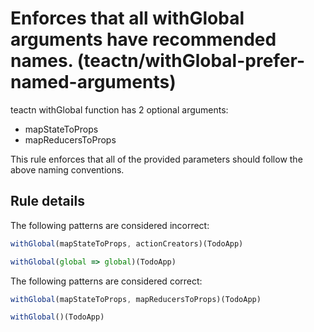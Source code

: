 #  Enforces that all withGlobal arguments have recommended names. (teactn/withGlobal-prefer-named-arguments)

teactn withGlobal function has 2 optional arguments:
* mapStateToProps
* mapReducersToProps

This rule enforces that all of the provided parameters should follow the above naming conventions.

## Rule details

The following patterns are considered incorrect:

```js
withGlobal(mapStateToProps, actionCreators)(TodoApp)
```

```js
withGlobal(global => global)(TodoApp)
```

The following patterns are considered correct:

```js
withGlobal(mapStateToProps, mapReducersToProps)(TodoApp)
```

```js
withGlobal()(TodoApp)
```
